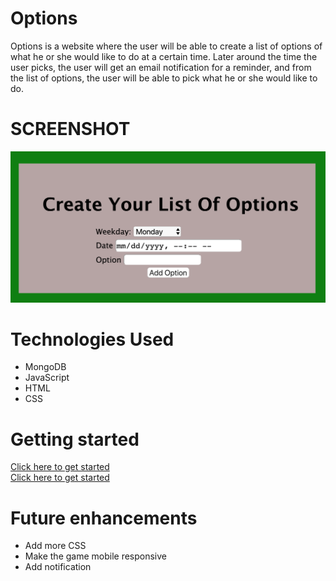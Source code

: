 # Options
Options is a website where the user will be able to create a list of options of what he or she would like to do at a certain time. Later around the time the user picks, the user will get an email notification for a reminder, and from the list of options, the user will be able to pick what he or she would like to do. 

# SCREENSHOT
![landing.png](https://github.com/Jaice561/mongoose-choices/blob/master/option.png)

# Technologies Used
- MongoDB
- JavaScript
- HTML
- CSS

# Getting started
[Click here to get started](https://jaice.herokuapp.com/) <br>
[Click here to get started](https://trello.com/b/gDePPEjE/welcome-to-trello)

# Future enhancements
- Add more CSS
- Make the game mobile responsive 
- Add notification